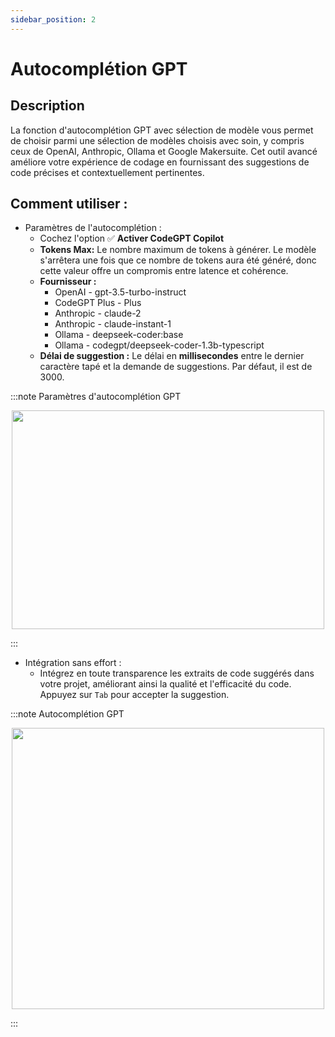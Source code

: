 ```yaml
---
sidebar_position: 2
---
```


# Autocomplétion GPT

## Description
La fonction d'autocomplétion GPT avec sélection de modèle vous permet de choisir parmi une sélection de modèles choisis avec soin, y compris ceux de OpenAI, Anthropic, Ollama et Google Makersuite. Cet outil avancé améliore votre expérience de codage en fournissant des suggestions de code précises et contextuellement pertinentes.

## Comment utiliser :
- Paramètres de l'autocomplétion :
    - Cochez l'option ✅ **Activer CodeGPT Copilot**
    - **Tokens Max:** Le nombre maximum de tokens à générer. Le modèle s'arrêtera une fois que ce nombre de tokens aura été généré, donc cette valeur offre un compromis entre latence et cohérence.
    - **Fournisseur :**
        - OpenAI - gpt-3.5-turbo-instruct
        - CodeGPT Plus - Plus
        - Anthropic - claude-2
        - Anthropic - claude-instant-1
        - Ollama - deepseek-coder:base
        - Ollama - codegpt/deepseek-coder-1.3b-typescript
    - **Délai de suggestion :** Le délai en **millisecondes** entre le dernier caractère tapé et la demande de suggestions. Par défaut, il est de 3000.

:::note Paramètres d'autocomplétion GPT
<p align="center">
      <img width="500" height="350" src="https://github.com/davila7/code-gpt-docs/assets/37567214/14693326-ee6c-4696-875b-b360188b969d" />
</p>
:::

- Intégration sans effort :
    - Intégrez en toute transparence les extraits de code suggérés dans votre projet, améliorant ainsi la qualité et l'efficacité du code. Appuyez sur `Tab` pour accepter la suggestion.

:::note Autocomplétion GPT
<p align="center">
      <img width="500" height="450" src="https://github.com/davila7/code-gpt-docs/assets/37567214/a3f1d2b5-fc0b-4338-926d-287fcb02465c" />
</p>
:::
